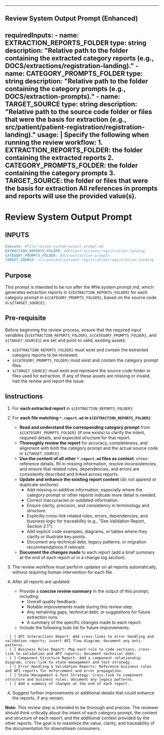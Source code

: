 
---
## Review System Output Prompt (Enhanced)
requiredInputs:
      - name: EXTRACTION_REPORTS_FOLDER
         type: string
         description: "Relative path to the folder containing the extracted category reports (e.g., DOCS/extractions/registration-landing)."
      - name: CATEGORY_PROMPTS_FOLDER
         type: string
         description: "Relative path to the folder containing the category prompts (e.g., DOCS/extraction-prompts)."
      - name: TARGET_SOURCE
         type: string
         description: "Relative path to the source code folder or files that were the basis for extraction (e.g., src/patient/patient-registration/registration-landing)."
usage: |
    Specify the following when running the review workflow:
         1. EXTRACTION_REPORTS_FOLDER: the folder containing the extracted reports
         2. CATEGORY_PROMPTS_FOLDER: the folder containing the category prompts
         3. TARGET_SOURCE: the folder or files that were the basis for extraction
    All references in prompts and reports will use the provided value(s).
---


# Review System Output Prompt

## INPUTS

```markdown
Execute: #file:review-system-output.prompt.md 
EXTRACTION_REPORTS_FOLDER: DOCS\extractions\registration-landing
CATEGORY_PROMPTS_FOLDER: DOCS\extraction-prompts
TARGET_SOURCE: src\patient\patient-registration\registration-landing
```

## Purpose

This prompt is intended to be run after the #file:system.prompt.md, which generates extraction reports in `${EXTRACTION_REPORTS_FOLDER}` for each category prompt in `${CATEGORY_PROMPTS_FOLDER}`, based on the source code in `${TARGET_SOURCE}`.


## Pre-requisite

Before beginning the review process, ensure that the required input variables (`${EXTRACTION_REPORTS_FOLDER}`, `${CATEGORY_PROMPTS_FOLDER}`, and `${TARGET_SOURCE}`) are set and point to valid, existing assets:
   - `${EXTRACTION_REPORTS_FOLDER}` must exist and contain the extracted category reports to be reviewed.
   - `${CATEGORY_PROMPTS_FOLDER}` must exist and contain the category prompt files.
   - `${TARGET_SOURCE}` must exist and represent the source code folder or files used for extraction.
If any of these assets are missing or invalid, halt the review and report the issue.



## Instructions

1. For **each extracted report** in `${EXTRACTION_REPORTS_FOLDER}`:
1. For **each file matching `*.report.md` in `${EXTRACTION_REPORTS_FOLDER}`**:
   - **Read and understand the corresponding category prompt** from `${CATEGORY_PROMPTS_FOLDER}` (if one exists) to clarify the intent, required details, and expected structure for that report.
   - **Thoroughly review the report** for accuracy, completeness, and alignment with both the category prompt and the actual source code in `${TARGET_SOURCE}`.
   - **Use the content of all other `*.report.md` files as context**: cross-reference details, fill in missing information, resolve inconsistencies, and ensure that related rules, dependencies, and errors are consistently described and linked across reports.
   - **Update and enhance the existing report content** (do not append or duplicate sections):
      - Add missing or additive information, especially where the category prompt or other reports indicate more detail is needed.
      - Correct inaccuracies or outdated information.
      - Ensure clarity, precision, and consistency in terminology and structure.
      - Explicitly cross-link related rules, errors, dependencies, and business logic for traceability (e.g., "See Validation Report, Section 2.1").
      - Add explicit code examples, diagrams, or tables where they clarify or illustrate key points.
      - Document any technical debt, legacy patterns, or migration recommendations if relevant.
   - **Document the changes made** to each report (add a brief summary at the end of each report or in a change log section).

2. The review workflow must perform updates on all reports automatically, without requiring human intervention for each file.

3. After all reports are updated:
   - Provide a **concise review summary** in the output of this prompt, including:
      - Overall quality feedback.
      - Notable improvements made during this review step.
      - Any remaining gaps, technical debt, or suggestions for future extraction runs.
      - A summary of the specific changes made to each report.
   - Include the following todo list for future improvements:

```
- [ ] API Interactions Report: Add cross-links to error handling and validation reports; insert API flow diagram; document any anti-patterns.
- [ ] Business Rules Report: Map each rule to code sections; cross-link to validation and API reports; document technical debt.
- [ ] Component Structure Report: Add a component relationship diagram; cross-link to state management and test strategy.
- [ ] Error Handling & Validation Reports: Reference business rules and API reports for enforcement and error propagation.
- [ ] State Management & Test Strategy: Cross-link to component structure and business rules; document any legacy patterns.
- [ ] Add a summary of changes at the end of each report.
```

4. Suggest further improvements or additional details that could enhance the reports, if any remain.

**Note:** This review step is intended to be thorough and precise. The reviewer should think critically about the intent of each category prompt, the content and structure of each report, and the additional context provided by the other reports. The goal is to maximize the value, clarity, and traceability of the documentation for downstream consumers.
